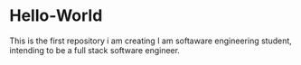 # Hello-World
This is the first repository i am creating
I am softaware engineering student, intending to be a full stack software engineer.

